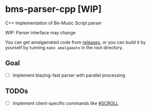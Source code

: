 # bms-parser-cpp [WIP]

C++ implementation of Be-Music Script parser 

WIP: Parser interface may change

You can get amalgamated code from [releases](https://github.com/SNURhythm/bms-parser-cpp/releases), or you can build it by yourself by running `make amalgamate` in the root directory.

## Goal
- [ ] Implement blazing-fast parser with parallel processing

## TODOs 
- [ ] Implement client-specific commands like [#SCROLL](https://bemuse.ninja/project/docs/bms-extensions/#speed-and-scroll-segments)
